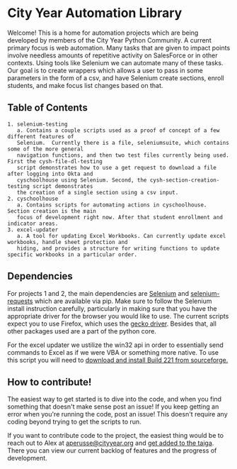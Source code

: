 # City Year Automation Library

Welcome!  This is a home for automation projects which are being developed by members of the City Year Python Community. A current primary focus is web automation.  Many tasks that are given to impact points involve needless amounts of repetitive activity on SalesForce or in other contexts.  Using tools like Selenium we can automate many of these tasks.  Our goal is to create wrappers which allows a user to pass in some parameters in the form of a csv, and have Selenium create sections, enroll students, and make focus list changes based on that. 

## Table of Contents

    1. selenium-testing
       a. Contains a couple scripts used as a proof of concept of a few different features of 
       Selenium.  Currently there is a file, seleniumsuite, which contains some of the more general 
       navigation functions, and then two test files currently being used.  First the cysh-file-dl-testing 
       script demonstrates how to use a get request to download a file after logging into Okta and 
       cyschoolhouse using Selenium. Second, the cysh-section-creation-testing script demonstrates 
       the creation of a single section using a csv input.
    2. cyschoolhouse
       a. Contains scripts for automating actions in cyschoolhouse. Section creation is the main 
       focus of development right now. After that student enrollment and indicator areas. 
    3. excel-updater
       a. A tool for updating Excel Workbooks. Can currently update excel workbooks, handle sheet protection and 
       hiding, and provides a structure for writing functions to update specific workbooks in a particular order.  
       

## Dependencies

For projects 1 and 2, the main dependencies are [Selenium](http://selenium-python.readthedocs.io/) and [selenium-requests](https://github.com/cryzed/Selenium-Requests) which are available via pip.  Make sure to follow the Selenium install instruction carefully, particularly in making sure that you have the appropriate driver for the browser you would like to use. The current scripts expect you to use Firefox, which uses the [gecko driver](https://github.com/mozilla/geckodriver/releases). Besides that, all other packages used are a part of the python core. 

For the excel updater we ustilize the win32 api in order to essentially send commands to Excel as if we were VBA or something more native.  To use this script you will need to [download and install Build 221 from sourceforge.](https://sourceforge.net/projects/pywin32/files/pywin32/)

## How to contribute!

The easiest way to get started is to dive into the code, and when you find something that doesn't make sense post an issue!  If you keep getting an error when you're running the code, post an issue!  This doesn't require any coding beyond trying to get the scripts to run.  

If you want to contribute code to the project, the easiest thing would be to reach out to Alex at aperusse@cityyear.org and [get added to the taiga](https://tree.taiga.io/project/mrklees-cy-web-automation-library/). There you can view our current backlog of features and the progress of development. 
